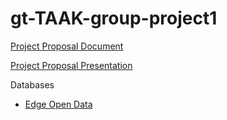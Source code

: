 # gt-TAAK-group-project1

[Project Proposal Document]([https://www.canva.com/design/DAFY_fhts1s/8oWl-UHsY0zsUQkcohVLrA/edit?utm_content=DAFY_fhts1s&utm_campaign=designshare&utm_medium=link2&utm_source=sharebutton])

[Project Proposal Presentation](https://docs.google.com/presentation/d/1Xn_CzZBLMiWZ5ZzzO-bC0p3BPIaqww8Ik4_GQGBrVZI/edit?usp=sharing)

Databases
* [Edge Open Data](https://data-nces.opendata.arcgis.com/datasets/nces::school-district-composites-sy-2021-22-tl-22/explore?location=33.748310%2C-84.391110%2C11.66)
